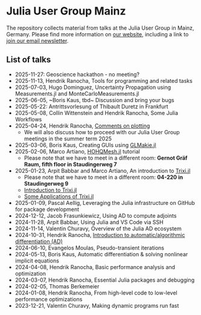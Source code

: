 # Julia User Group Mainz

The repository collects material from talks at the Julia User Group in
Mainz, Germany. Please find more information on
[our website](https://model.uni-mainz.de/julia-user-group/),
including a link to
[join our email newsletter](https://lists.uni-mainz.de/sympa/info/julia-user-group).

## List of talks

- 2025-11-27: Geoscience hackathon - no meeting?
- 2025-11-13, Hendrik Ranocha, Tools for programming and related tasks
- 2025-07-03, Hugo Dominguez, Uncertainty Propagation using Measurements.jl and MonteCarloMeasurements.jl
- 2025-06-05, ~Boris Kaus, tbd~ Discussion and bring your bugs
- 2025-05-22: Antrittsvorlesung of Thibault Duretz in Frankfurt
- 2025-05-08, Collin Wittenstein and Hendrik Ranocha, Some Julia Workflows
- 2025-04-24, Hendrik Ranocha, [Comments on plotting](https://ranocha.de/Julia_User_Group_Mainz/2025_04_24_Comments_on_plotting)
  - We will also discuss how to proceed with our Julia User Group meetings in the summer term 2025
- 2025-03-06, Boris Kaus, Creating GUIs using [GLMakie.jl](https://github.com/MakieOrg/Makie.jl)
- 2025-02-06, Marco Artiano, [HOHQMesh.jl](https://github.com/trixi-framework/HOHQMesh.jl) tutorial
  - Please note that we have to meet in a different room: **Gernot Gräf Raum, fifth floor in Staudingerweg 7**
- 2025-01-23, Arpit Babbar and Marco Artiano, An introduction to [Trixi.jl](https://github.com/trixi-framework/Trixi.jl)
  - Please note that we have to meet in a different room: **04-220 in Staudingerweg 9**
  - [Introduction to Trixi.jl](https://ranocha.de/Julia_User_Group_Mainz/2025_01_23_Introduction_To_Trixi_Part1.html)
  - [Some Applications of Trixi.jl](https://ranocha.de/Julia_User_Group_Mainz/2025_01_23_trixi_applications.html)
- 2025-01-09, Pascal Aellig, Leveraging the Julia infrastructure on GitHub for package development
- 2024-12-12, Jacob Frasunkiewicz, Using AD to compute adjoints
- 2024-11-28, Arpit Babbar, Using Julia and VS Code via SSH
- 2024-11-14, Valentin Churavy, Overview of the Julia AD ecosystem
- 2024-10-31, Hendrik Ranocha, [Introduction to automatic/algorithmic differentiation (AD)](https://ranocha.de/Julia_User_Group_Mainz/2024_10_31_Introduction_to_AD)
- 2024-06-10, Evangelos Moulas, Pseudo-transient iterations
- 2024-05-13, Boris Kaus, Automatic differentiation & solving nonlinear implicit equations
- 2024-04-08, Hendrik Ranocha, Basic performance analysis and optimization
- 2024-03-07, Hendrik Ranocha, Essential Julia packages and debugging
- 2024-02-05, Thomas Berkemeier
- 2024-01-08, Hendrik Ranocha, From high-level code to low-level performance optimizations
- 2023-12-21, Valentin Churavy, Making dynamic programs run fast
